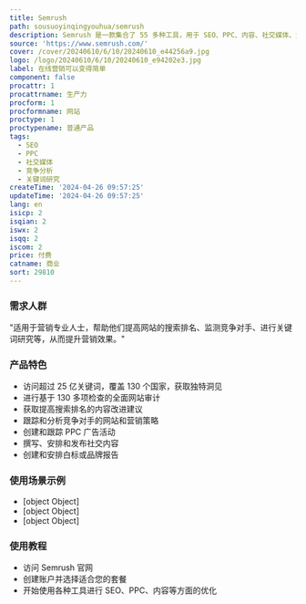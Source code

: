 ```yaml
---
title: Semrush
path: sousuoyinqingyouhua/semrush
description: Semrush 是一款集合了 55 多种工具，用于 SEO、PPC、内容、社交媒体、竞争研究等领域，帮助您使业务在线可见。
source: 'https://www.semrush.com/'
cover: /cover/20240610/6/10/20240610_e44256a9.jpg
logo: /logo/20240610/6/10/20240610_e94202e3.jpg
label: 在线营销可以变得简单
component: false
procattr: 1
procattrname: 生产力
procform: 1
procformname: 网站
proctype: 1
proctypename: 普通产品
tags:
  - SEO
  - PPC
  - 社交媒体
  - 竞争分析
  - 关键词研究
createTime: '2024-04-26 09:57:25'
updateTime: '2024-04-26 09:57:25'
lang: en
isicp: 2
isqian: 2
iswx: 2
isqq: 2
iscom: 2
price: 付费
catname: 商业
sort: 29810
---
```




### 需求人群
"适用于营销专业人士，帮助他们提高网站的搜索排名、监测竞争对手、进行关键词研究等，从而提升营销效果。"

### 产品特色
* 访问超过 25 亿关键词，覆盖 130 个国家，获取独特洞见
* 进行基于 130 多项检查的全面网站审计
* 获取提高搜索排名的内容改进建议
* 跟踪和分析竞争对手的网站和营销策略
* 创建和跟踪 PPC 广告活动
* 撰写、安排和发布社交内容
* 创建和安排白标或品牌报告

### 使用场景示例
* [object Object]
* [object Object]
* [object Object]

### 使用教程
* 访问 Semrush 官网
* 创建账户并选择适合您的套餐
* 开始使用各种工具进行 SEO、PPC、内容等方面的优化

  
